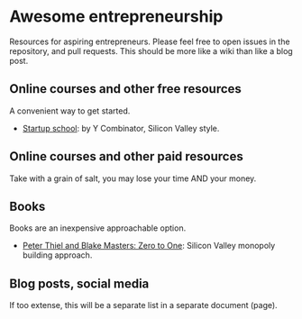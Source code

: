 # Awesome entrepreneurship

Resources for aspiring entrepreneurs.
Please feel free to open issues in the repository, and pull requests.
This should be more like a wiki than like a blog post.

## Online courses and other free resources

A convenient way to get started.

* [Startup school](https://www.startupschool.org/):
  by Y Combinator, Silicon Valley style.


## Online courses and other paid resources

Take with a grain of salt, you may lose your time AND your money.

## Books

Books are an inexpensive approachable option.

* [Peter Thiel and Blake Masters: Zero to One](https://en.wikipedia.org/wiki/Zero_to_One):
  Silicon Valley monopoly building approach.


## Blog posts, social media

If too extense, this will be a separate list in a separate document (page).

